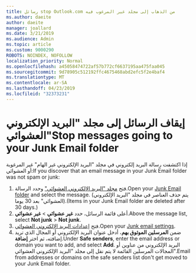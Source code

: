 ```yaml
---
title: رسائل stop Outlook.com من الذهاب إلى مجلد غير المرغوب فيه
ms.author: daeite
author: daeite
manager: joallard
ms.date: 3/21/2019
ms.audience: Admin
ms.topic: article
ms.custom: 9000290
ROBOTS: NOINDEX, NOFOLLOW
localization_priority: Normal
ms.openlocfilehash: a45058474722af57b772cf6637195aa475faa045
ms.sourcegitcommit: 9d78905c512192ffc4675468abd2efc5f2e4baf4
ms.translationtype: MT
ms.contentlocale: ar-SA
ms.lasthandoff: 04/23/2019
ms.locfileid: "32373231"
---
```

# <a name="stop-messages-going-to-your-junk-email-folder"></a><span data-ttu-id="b9889-102">إيقاف الرسائل إلى مجلد "البريد الإلكتروني العشوائي"</span><span class="sxs-lookup"><span data-stu-id="b9889-102">Stop messages going to your Junk Email folder</span></span>

<span data-ttu-id="b9889-103">إذا اكتشفت رسالة البريد إلكتروني في مجلد "البريد الإلكتروني غير الهام" غير المرغوبة أو العشوائي:</span><span class="sxs-lookup"><span data-stu-id="b9889-103">If you discover that an email message in your Junk Email folder was not spam or junk:</span></span>

1. <span data-ttu-id="b9889-104">فتح [مجلد "البريد الإلكتروني العشوائي"](https://outlook.live.com/mail/junkemail) وحدد الرسالة.</span><span class="sxs-lookup"><span data-stu-id="b9889-104">Open your [Junk Email folder](https://outlook.live.com/mail/junkemail) and select the message.</span></span> <span data-ttu-id="b9889-105">(يتم حذف العناصر في مجلد "البريد الإلكتروني العشوائي" بعد 30 يوما).</span><span class="sxs-lookup"><span data-stu-id="b9889-105">(Items in your Junk Email folder are deleted after 30 days.)</span></span>
1. <span data-ttu-id="b9889-106">أعلى قائمة الرسائل، حدد **غير عشوائي** > **غير عشوائي**.</span><span class="sxs-lookup"><span data-stu-id="b9889-106">Above the message list, select **Not junk** > **Not junk**.</span></span>
1. <span data-ttu-id="b9889-107">فتح [إعدادات البريد الإلكتروني العشوائي](https://go.microsoft.com/fwlink/?linkid=2035804).</span><span class="sxs-lookup"><span data-stu-id="b9889-107">Open your [Junk email settings](https://go.microsoft.com/fwlink/?linkid=2035804).</span></span>
1. <span data-ttu-id="b9889-108">ضمن **المرسلين الموثوق بهم**، أدخل عنوان البريد الإلكتروني أو المجال الذي تريد إضافته، ثم اختر **إضافة**.</span><span class="sxs-lookup"><span data-stu-id="b9889-108">Under **Safe senders**, enter the email address or domain you want to add, and select **Add**.</span></span> <span data-ttu-id="b9889-109">البريد الإلكتروني من عناوين أو المجالات المرسلين القائمة لا يتم نقل إلى مجلد "البريد الإلكتروني العشوائي".</span><span class="sxs-lookup"><span data-stu-id="b9889-109">Email from addresses or domains on the safe senders list don't get moved to your Junk Email folder.</span></span>